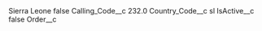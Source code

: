 <?xml version="1.0" encoding="UTF-8"?>
<CustomMetadata xmlns="http://soap.sforce.com/2006/04/metadata" xmlns:xsi="http://www.w3.org/2001/XMLSchema-instance" xmlns:xsd="http://www.w3.org/2001/XMLSchema">
    <label>Sierra Leone</label>
    <protected>false</protected>
    <values>
        <field>Calling_Code__c</field>
        <value xsi:type="xsd:double">232.0</value>
    </values>
    <values>
        <field>Country_Code__c</field>
        <value xsi:type="xsd:string">sl</value>
    </values>
    <values>
        <field>IsActive__c</field>
        <value xsi:type="xsd:boolean">false</value>
    </values>
    <values>
        <field>Order__c</field>
        <value xsi:nil="true"/>
    </values>
</CustomMetadata>
